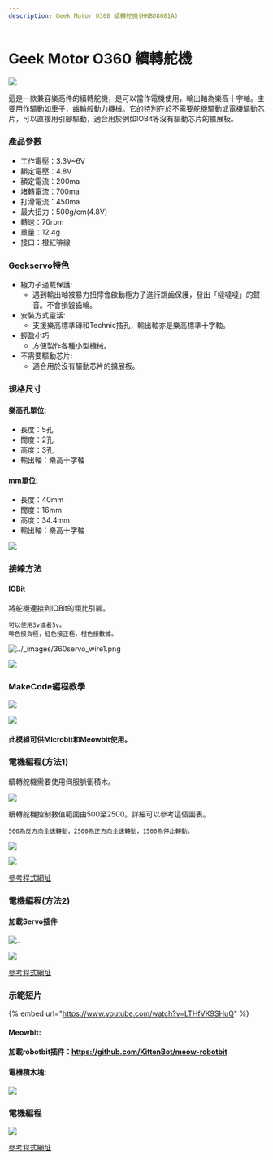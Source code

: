 ```yaml
---
description: Geek Motor O360 續轉舵機(HKBD8001A)
---
```


# Geek Motor O360 續轉舵機

![](https://kittenbothk.readthedocs.io/en/latest/\_images/360servo1.jpg)

這是一款兼容樂高件的續轉舵機，是可以當作電機使用，輸出軸為樂高十字軸。主要用作驅動如車子，齒輪般動力機械。它的特別在於不需要舵機驅動或電機驅動芯片，可以直接用引腳驅動，適合用於例如IOBit等沒有驅動芯片的擴展板。

### 產品參數

* 工作電壓：3.3V\~6V
* 額定電壓：4.8V
* 額定電流：200ma
* 堵轉電流：700ma
* 打滑電流：450ma
* 最大扭力：500g/cm(4.8V)
* 轉速：70rpm
* 重量：12.4g
* 接口：橙紅啡線

### Geekservo特色

* 極力子過載保護:
  * 遇到輸出軸被暴力扭擰會啟動極力子進行跳齒保護，發出「噠噠噠」的聲音。不會損毀齒輪。
* 安裝方式靈活:
  * 支援樂高標準磚和Technic插孔，輸出軸亦是樂高標準十字軸。
* 輕盈小巧:
  * 方便製作各種小型機械。
* 不需要驅動芯片:
  * 適合用於沒有驅動芯片的擴展板。

### 規格尺寸

#### 樂高孔單位:

* 長度：5孔
* 闊度：2孔
* 高度：3孔
* 輸出軸：樂高十字軸

#### mm單位:

* 長度：40mm
* 闊度：16mm
* 高度：34.4mm
* 輸出軸：樂高十字軸

![](https://kittenbothk.readthedocs.io/en/latest/\_images/13\_03.png)

### 接線方法

#### IOBit

將舵機連接到IOBit的類比引腳。

```
可以使用3v或者5v。
啡色接負極，紅色接正極，橙色接數據。   
```

![../\_images/360servo\_wire1.png](https://kittenbothk.readthedocs.io/en/latest/\_images/360servo\_wire1.png)

![](https://kittenbothk.readthedocs.io/en/latest/\_images/360servo\_wire2.png)

### MakeCode編程教學

![](https://kittenbothk.readthedocs.io/en/latest/\_images/mcbanner17.png)

![](https://kittenbothk.readthedocs.io/en/latest/\_images/acbanner3.png)

#### 此模組可供Microbit和Meowbit使用。

### 電機編程(方法1)

續轉舵機需要使用伺服脈衝積木。

![](https://kittenbothk.readthedocs.io/en/latest/\_images/360servo\_block.png)

續轉舵機控制數值範圍由500至2500。詳細可以參考這個圖表。

```
500為反方向全速轉動，2500為正方向全速轉動，1500為停止轉動。
```

![](https://kittenbothk.readthedocs.io/en/latest/\_images/360servo\_speed1.png)

![](https://kittenbothk.readthedocs.io/en/latest/\_images/360servo\_code1.png)

[參考程式網址](https://makecode.microbit.org/\_Ub76W98a29A2)

### 電機編程(方法2)

#### 加載Servo插件

![..](https://kittenbothk.readthedocs.io/en/latest/\_images/servo\_extension.png)

![](https://kittenbothk.readthedocs.io/en/latest/\_images/360servo\_code2.png)

[參考程式網址](https://makecode.microbit.org/\_JdJDbv5ue97t)

### 示範短片

{% embed url="https://www.youtube.com/watch?v=LTHfVK9SHuQ" %}

#### Meowbit:

#### 加載robotbit插件：https://github.com/KittenBot/meow-robotbit

#### 電機積木塊:

![](https://kittenbothk.readthedocs.io/en/latest/\_images/motorblocks2.png)

### 電機編程

![](https://kittenbothk.readthedocs.io/en/latest/\_images/360servo\_codeMeow.png)

[參考程式網址](https://makecode.com/\_DPeAM8h5HMaf)

